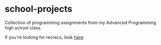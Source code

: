 # school-projects

Collection of programming assignments from my Advanced Programming high school class.

If you're looking for recrecs, look [here](https://github.com/gingerwitch64/recrecs).
